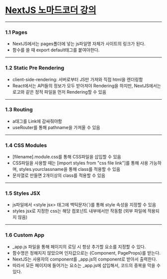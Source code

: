 # [NextJS 노마드코더 강의](https://nomadcoders.co/nextjs-fundamentals/lectures)
___
### 1.1 Pages
* NextJS에서는 pages폴더에 넣는 js파일명 자체가 사이트의 링크가 된다.
* 함수를 쓸 때 export default태그를 붙여야한다.

___
### 1.2 Static Pre Rendering 
* client-side-rendering: 서버로부터 JS만 가져와 직접 html을 렌더링함
* React에서는 API들의 정보가 모두 받아져야 Rendering을 하지만, NextJS에서는 로고와 같은 정적 파일을 먼저 Rendering할 수 있음

___
### 1.3 Routing
* a태그를 Link에 감싸줘야함
* useRouter를 통해 pathname을 가져올 수 있음

___
### 1.4 CSS Modules
* \[filename\].module.css를 통해 CSS파일을 삽입할 수 있음
* CSS파일을 사용할 때는 \[import styles from "css file link"\]를 통해 사용 가능하며, styles.yourclassname을 통해 class를 적용할 수 있음
* 문자열로 만들면 2개이상의 class를 적용할 수 있음

___
### 1.5 Styles JSX
* js파일에서 \<style jsx\> 태그에 백틱문자(\`)를 통해 style 속성을 지정할 수 있음 
* styles jsx로 지정한 css는 해당 컴포넌트 내부에서만 작동함 (외부 파일에 적용되지 않음)

___
### 1.6 Custom App
* _app.js 파일을 통해 페이지의 로딩 시 항상 추가할 요소를 지정할 수 있다.
* 함수명은 정해지지 않았으며 인자값으로는 \{Component, PageProps\}를 받는다.
* NextJS는 사용자의 component를 _app.js의 component로 받아서 출력한다.
* 따라서 모든 페이지에 들어가는 요소는 _app.js에 삽입해서, 코드의 중복을 막을 수 있다.
